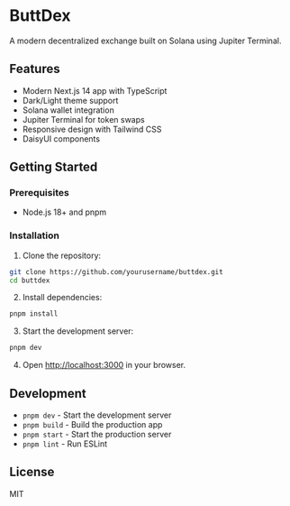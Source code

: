 # ButtDex

A modern decentralized exchange built on Solana using Jupiter Terminal.

## Features

- Modern Next.js 14 app with TypeScript
- Dark/Light theme support
- Solana wallet integration
- Jupiter Terminal for token swaps
- Responsive design with Tailwind CSS
- DaisyUI components

## Getting Started

### Prerequisites

- Node.js 18+ and pnpm

### Installation

1. Clone the repository:
```bash
git clone https://github.com/yourusername/buttdex.git
cd buttdex
```

2. Install dependencies:
```bash
pnpm install
```

3. Start the development server:
```bash
pnpm dev
```

4. Open [http://localhost:3000](http://localhost:3000) in your browser.

## Development

- `pnpm dev` - Start the development server
- `pnpm build` - Build the production app
- `pnpm start` - Start the production server
- `pnpm lint` - Run ESLint

## License

MIT

